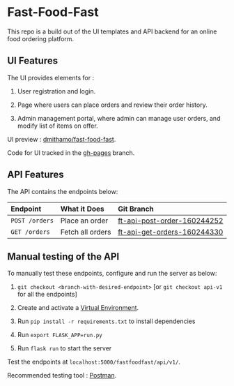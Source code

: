 # Fast-Food-Fast

This repo is a build out of the UI templates and API backend for an online food ordering platform.

## UI Features

The UI provides elements for :

1. User registration and login.

2. Page where users can place orders and review their order history.

3. Admin management portal, where admin can manage user orders, and modify list of items on offer.

UI preview : [dmithamo/fast-food-fast](https://dmithamo.github.io/fast-food-fast/index.html).

Code for UI tracked in the [gh-pages](https://github.com/dmithamo/fast-food-fast/tree/gh-pages) branch.

## API Features

The API contains the endpoints below:
  
| Endpoint               | What it Does             | Git Branch                          |
| :--------------------  | :----------------------- | :--------------------------------   |
| `POST /orders`          | Place an order             | [ft-api-post-order-160244252](https://github.com/dmithamo/fast-food-fast/tree/ft-api-post-order-160244252)          |
| `GET /orders`          | Fetch all orders             | [ft-api-get-orders-160244330](https://github.com/dmithamo/fast-food-fast/tree/ft-api-get-orders-160244330)          |

## Manual testing of the API

To manually test these endpoints, configure and run the server as below:

1. `git checkout <branch-with-desired-endpoint>` [or `git checkout api-v1` for all the endpoints]

2. Create and activate a [Virtual Environment](https://virtualenv.pypa.io/en/stable/).

3. Run `pip install -r requirements.txt` to install dependencies

4. Run `export FLASK_APP=run.py`

5. Run `flask run` to start the server

Test the endpoints at `localhost:5000/fastfoodfast/api/v1/`.

Recommended testing tool : [Postman](https://www.getpostman.com/).
